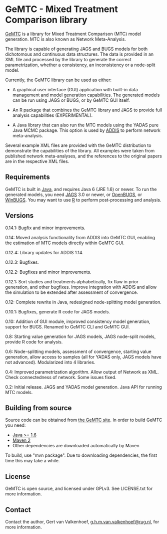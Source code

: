 GeMTC - Mixed Treatment Comparison library
==========================================

[GeMTC][1] is a library for Mixed Treatment Comparison (MTC) model
generation. MTC is also known as Network Meta-Analysis.

The library is capable of generating JAGS and BUGS models for both
dichotomous and continuous data structures. The data is provided in an
XML file and processed by the library to generate the correct
parametrization, whether a consistency, an inconsistency or a node-split
model.

Currently, the GeMTC library can be used as either:

  * A graphical user interface (GUI) application with built-in data
    management and model generation capabilities. The generated models
    can be run using JAGS or BUGS, or by GeMTC GUI itself.

  * An R package that combines the GeMTC library and JAGS to provide
    full analysis capabilities (EXPERIMENTAL).

  * A Java library  that can also run the MTC models using the YADAS
    pure Java MCMC package. This option is used by [ADDIS][2] to perform
    network meta-analysis.

Several example XML files are provided with the GeMTC distribution to
demonstrate the capabilities of the library. All examples were taken
from published network meta-analyses, and the references to the original
papers are in the respective XML files.

Requirements
------------

GeMTC is built in [Java][3], and requires Java 6 (JRE 1.6) or newer. To
run the generated models, you need [JAGS][4] 3.0 or newer, or
[OpenBUGS][5], or [WinBUGS][6]. You may want to use [R][7] to perform
post-processing and analysis.

Versions
--------
0.14.1: Bugfix and minor improvements.

0.14: Moved analysis functionality from ADDIS into GeMTC GUI, enabling
the estimation of MTC models directly within GeMTC GUI.

0.12.4: Library updates for ADDIS 1.14.

0.12.3: Bugfixes.

0.12.2: Bugfixes and minor improvements.

0.12.1: Sort studies and treatments alphabetically, fix flaw in prior
generation, and other bugfixes. Improve integration with ADDIS and allow
the simulation to be extended after assessment of convergence.

0.12: Complete rewrite in Java, redesigned node-splitting model
generation.

0.10.1: Bugfixes, generate R code for JAGS models.

0.10: Addition of GUI module, improved consistency model generation,
support for BUGS. Renamed to GeMTC CLI and GeMTC GUI.

0.8: Starting value generation for JAGS models, JAGS node-split models,
provide R code for analysis.

0.6: Node-splitting models, assessment of convergence, starting value
generation, allow access to samples (all for YADAS only, JAGS models
have not advanced). Modularized into 4 libraries.

0.4: Improved parametrization algorithm. Allow output of Network as XML.
Check connectedness of network. Some issues fixed.

0.2: Initial release. JAGS and YADAS model generation. Java API for
running MTC models.

Building from source
--------------------

Source code can be obtained from [the GeMTC site][1]. In order to build
GeMTC you need:

 - [Java >= 1.6][3]
 - [Maven 2][8]
 - Other dependencies are downloaded automatically by Maven

To build, use "mvn package". Due to downloading dependencies, the first
time this may take a while.

License
-------

GeMTC is open source, and licensed under GPLv3. See LICENSE.txt for more
information.

Contact
-------

Contact the author, Gert van Valkenhoef, g.h.m.van.valkenhoef@rug.nl,
for more information.


[1]: http://drugis.org/gemtc
[2]: http://drugis.org/addis
[3]: http://www.java.com/getjava/
[4]: http://sourceforge.net/projects/mcmc-jags/
[5]: http://www.openbugs.info/
[6]: http://www.mrc-bsu.cam.ac.uk/bugs/
[7]: http://r-project.org/
[8]: http://maven.apache.org/
